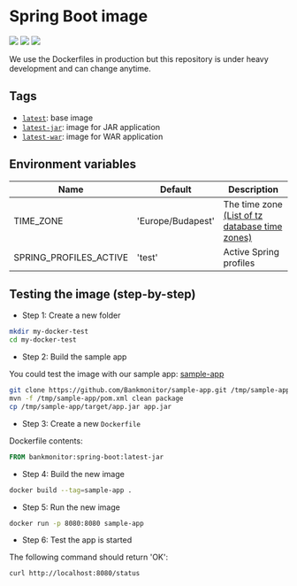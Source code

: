 # Spring Boot image

[![](https://img.shields.io/docker/stars/bankmonitor/spring-boot.svg)](https://hub.docker.com/r/bankmonitor/spring-boot/ 'Docker hub')
[![](https://img.shields.io/docker/pulls/bankmonitor/spring-boot.svg)](https://hub.docker.com/r/bankmonitor/spring-boot/ 'Docker hub')
[![](https://badge.imagelayers.io/bankmonitor/spring-boot:latest.svg)](https://imagelayers.io/?images=bankmonitor/spring-boot:latest 'Get your own badge on imagelayers.io')

We use the Dockerfiles in production but this repository is under heavy development and can change anytime.

## Tags

- [`latest`](https://github.com/Bankmonitor/docker/blob/master/spring-boot/Dockerfile): base image
- [`latest-jar`](https://github.com/Bankmonitor/docker/blob/master/spring-boot-jar/Dockerfile): image for JAR application
- [`latest-war`](https://github.com/Bankmonitor/docker/blob/master/spring-boot-jar/Dockerfile): image for WAR application

## Environment variables

Name                    | Default                 | Description
------------------------|-------------------------|------------------------------------
TIME_ZONE               | 'Europe/Budapest'       | The time zone [(List of tz database time zones)](https://en.wikipedia.org/wiki/List_of_tz_database_time_zones)
SPRING_PROFILES_ACTIVE  | 'test'                  | Active Spring profiles

## Testing the image (step-by-step)


* Step 1: Create a new folder

```bash
mkdir my-docker-test
cd my-docker-test
```

* Step 2: Build the sample app

You could test the image with our sample app: [sample-app](https://github.com/Bankmonitor/sample-app)

```bash
git clone https://github.com/Bankmonitor/sample-app.git /tmp/sample-app
mvn -f /tmp/sample-app/pom.xml clean package
cp /tmp/sample-app/target/app.jar app.jar
```

* Step 3: Create a new `Dockerfile`

Dockerfile contents:

```Dockerfile
FROM bankmonitor:spring-boot:latest-jar
```

* Step 4: Build the new image

```bash
docker build --tag=sample-app .
```

* Step 5: Run the new image

```bash
docker run -p 8080:8080 sample-app
```

* Step 6: Test the app is started

The following command should return 'OK':

```bash
curl http://localhost:8080/status
```
